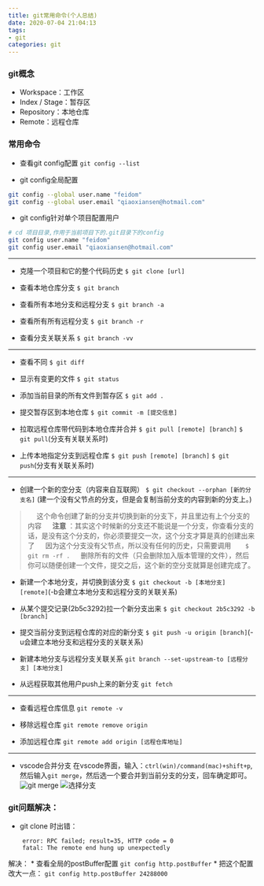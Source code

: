 ```yaml
---
title: git常用命令(个人总结)
date: 2020-07-04 21:04:13
tags: 
- git
categories: git
---
```

### git概念
* Workspace：工作区
* Index / Stage：暂存区
* Repository：本地仓库
* Remote：远程仓库

### 常用命令
* 查看git config配置
`git config --list`

* git config全局配置
```bash
git config --global user.name "feidom"
git config --global user.email "qiaoxiansen@hotmail.com"
```

* git config针对单个项目配置用户
```bash
# cd 项目目录,作用于当前项目下的.git目录下的config
git config user.name "feidom"
git config user.email "qiaoxiansen@hotmail.com"
```
---
* 克隆一个项目和它的整个代码历史
`$ git clone [url]`

* 查看本地仓库分支
`$ git branch`

* 查看所有本地分支和远程分支
`$ git branch -a`

* 查看所有所有远程分支
`$ git branch -r`

* 查看分支关联关系
`$ git branch -vv`
---
* 查看不同
`$ git diff`

* 显示有变更的文件
`$ git status`

* 添加当前目录的所有文件到暂存区
`$ git add .`

* 提交暂存区到本地仓库
`$ git commit -m [提交信息]`

* 拉取远程仓库带代码到本地仓库并合并
`$ git pull [remote] [branch]`
`$ git pull`(分支有关联关系时)

* 上传本地指定分支到远程仓库
`$ git push [remote] [branch]`
`$ git push`(分支有关联关系时)
---
* 创建一个新的空分支（内容来自互联网）
`$ git checkout --orphan [新的分支名]` (建一个没有父节点的分支，但是会复制当前分支的内容到新的分支上。)

>&emsp; 这个命令创建了新的分支并切换到新的分支下，并且里边有上个分支的内容
&emsp; **注意** ：其实这个时候新的分支还不能说是一个分支，你查看分支的话，是没有这个分支的，你必须要提交一次，这个分支才算是真的创建出来了
&emsp; 因为这个分支没有父节点，所以没有任何的历史，只需要调用
&emsp; ` $ git rm -rf .`
&emsp; 删除所有的文件（只会删除加入版本管理的文件），然后你可以随便创建一个文件，提交之后，这个新的空分支就算是创建完成了。

* 新建一个本地分支，并切换到该分支
`$ git checkout -b [本地分支] [remote]`(-b会建立本地分支和远程分支的关联关系)
* 从某个提交记录(2b5c3292)拉一个新分支出来
`$ git checkout 2b5c3292 -b [branch]`
* 提交当前分支到远程仓库的对应的新分支
`$ git push -u origin [branch]`(-u会建立本地分支和远程分支的关联关系)
* 新建本地分支与远程分支关联关系
`git branch --set-upstream-to [远程分支] [本地分支]`

* 从远程获取其他用户push上来的新分支
`git fetch`
---
* 查看远程仓库信息
`git remote -v`

* 移除远程仓库
`git remote remove origin`

* 添加远程仓库
`git remote add origin [远程仓库地址]`
---
* vscode合并分支
在vscode界面，输入：`ctrl(win)/command(mac)+shift+p`,然后输入`git merge`，然后选一个要合并到当前分支的分支，回车确定即可。
![git merge](https://image-static.segmentfault.com/800/712/800712115-59e96580eae4c_articlex)
![选择分支](https://image-static.segmentfault.com/236/385/2363856556-59e965b2e3674_articlex)
    

### git问题解决：
* git clone 时出错： 
```
    error: RPC failed; result=35, HTTP code = 0
    fatal: The remote end hung up unexpectedly
```
解决：
    * 查看全局的postBuffer配置 `git config http.postBuffer`
    * 把这个配置改大一点： `git config http.postBuffer 24288000`
    